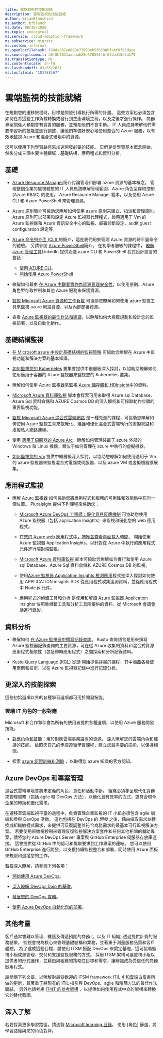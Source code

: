 ```yaml
---
title: 雲端監視的技能就緒
description: 雲端監視的技能就緒
author: BrianBlanchard
ms.author: brblanch
ms.date: 08/26/2020
ms.topic: conceptual
ms.service: cloud-adoption-framework
ms.subservice: migrate
ms.custom: internal
ms.openlocfilehash: f89da567e6869e77999eb55b9388fabf6f91daca
ms.sourcegitcommit: b8f8b7631aabaab28e9705934bf67dad15e3a179
ms.translationtype: MT
ms.contentlocale: zh-TW
ms.lasthandoff: 03/03/2021
ms.locfileid: "101788567"
---
```

<!-- cSpell:ignore kusto ITIL -->

# <a name="skills-readiness-for-cloud-monitoring"></a>雲端監視的技能就緒

在規劃您的遷移旅程時，目標是開發引導執行所需的計畫。 這些方案也必須包含如何在將這些工作負載轉換或發行到生產環境之前，以及之後才進行操作。 商務專案關係人預期會有寶貴的服務，並預期他們不會中斷。 IT 人員成員瞭解他們需要學習新的技能並進行調整，讓他們準備好安心地使用整合的 Azure 服務，以有效地監視 Azure 和混合式環境中的資源。

您可以使用下列學習路徑來加速開發必要的技能。 它們是從學習基本概念開始，然後分成三個主要主體網域：基礎結構、應用程式和資料分析。

## <a name="fundamentals"></a>基礎

- [Azure Resource Manager](/azure/azure-resource-manager/management/overview)簡介討論管理和部署 azure 資源的基本概念。 管理整個企業的監視體驗的 IT 人員應該瞭解管理範圍、Azure 角色型存取控制 (Azure RBAC) 的使用。 Azure Resource Manager 範本，以及使用 Azure CLI 和 Azure PowerShell 來管理資源。

- [Azure 原則](/azure/governance/policy/overview)簡介可協助您瞭解如何使用 azure 原則來建立、指派和管理原則。 Azure 原則可以部署和設定 Azure 監視器代理程式、啟用適用于 Vm 的 Azure 監視器和 Azure 資訊安全中心的監視、部署診斷設定、audit guest configuration 設定等。

- [Azure 命令列介面 (CLI) ](/cli/azure/get-started-with-azure-cli)的簡介，這是我們用來管理 Azure 資源的跨平臺命令列體驗。 另請參閱 [Azure PowerShell](/powershell/azure/)簡介。 在初學者層級的課程中， [瞭解 azure 管理工具](https://www.linkedin.com/learning/learning-azure-management-tools)LinkedIn 提供涵蓋 azure CLI 和 PowerShell 程式設計語言的會話：

  - [使用 AZURE CLI](https://www.linkedin.com/learning/learning-azure-management-tools/use-the-azure-cli)。
  - [開始使用 Azure PowerShell](https://www.linkedin.com/learning/learning-azure-management-tools/understand-azure-powershell)

- 瞭解如何藉由 [在 Azure 中觀看實作為資源管理安全性](/learn/paths/implement-resource-mgmt-security)，以使用原則、Azure 角色型存取控制和其他 Azure 服務來保護資源。

- [監視 Microsoft Azure 資源和工作負載](https://www.pluralsight.com/courses/microsoft-azure-resources-workloads-monitoring-update) 可協助您瞭解如何使用 azure 監視工具來監視 azure 網路資源，以及內部部署資源。

- 查看 [Azure 監視器的最佳作法和建議](https://www.youtube.com/watch?v=IWkqqahX_Ck&list=PLLasX02E8BPCDMuesOy2C0_TMFsoZWe_0&index=6)，以瞭解如何大規模規劃和設計您的監視部署，以及自動化動作。

## <a name="infrastructure-monitoring"></a>基礎結構監視

- [在 Microsoft azure 中設計基礎結構的監視策略](https://www.pluralsight.com/courses/microsoft-azure-monitoring-strategy-infrastructure-design-update) 可協助您瞭解在 Azure 中監視功能和解決方案的基本知識。

- [如何監視您的 Kubernetes](https://www.youtube.com/watch?time_continue=3&v=RjsNmapggPU&feature=emb_logo) 叢集會提供中繼層級深入探討，以協助您瞭解如何使用適用于容器的 Azure 監視器來監視您的 Kubernetes 叢集。

- 瞭解如何使用 Azure 監視器來監視 [Azure 儲存體和 HDInsight](https://www.pluralsight.com/courses/microsoft-azure-data-storage-monitoring)中的資料。

- [Microsoft Azure 資料庫監視](https://www.pluralsight.com/courses/microsoft-azure-database-playbook-monitoring) 腳本會探索可用來取得 Azure sql Database、Azure Sql 資料倉儲和 AZURE Cosmos DB 的深入解析和可採取動作步驟的重要監視功能。

- [監視 Microsoft Azure 混合式雲端網路](https://www.pluralsight.com/courses/microsoft-azure-hybrid-cloud-networks-monitoring) 是一種先進的課程，可協助您瞭解如何使用 Azure 監視工具來視覺化、維護和優化混合式雲端執行的虛擬網路和虛擬私人網路連線。

- 使用 [適用于伺服器的 Azure Arc](/azure/azure-arc/servers/overview)，瞭解如何管理裝載于 azure 外部的 Windows 和 Linux 機器，類似于如何管理在 azure 中執行的虛擬機器。

- [如何監視您的 vm](https://www.youtube.com/watch?v=O7scXPrsM_0&list=PLLasX02E8BPCDMuesOy2C0_TMFsoZWe_0&index=6&t=0s) 提供中繼層級深入探討，以協助您瞭解如何使用適用于 Vm 的 azure 監視器來監視混合式電腦或伺服器，以及 azure VM 或虛擬機器擴展集。

## <a name="application-monitoring"></a>應用程式監視

- 瞭解 [Azure 監視器](/azure/azure-monitor/overview) 如何協助您將應用程式和服務的可用性和效能集中在同一個位置。 Pluralsight 提供下列課程來協助您：

  - [Microsoft Azure DevOps 工程師：優化意見反應機制](https://www.pluralsight.com/courses/microsoft-azure-optimize-feedback-mechanisms) 可協助您使用 Azure 監視器（包括 application Insights）來監視和優化您的 web 應用程式。

  - [在您的 Azure web 應用程式中，捕獲並查看頁面載入時間](/learn/modules/capture-page-load-times-application-insights/)。 開始使用 Azure 監視器 Application Insights，以針對在 Azure 中執行的應用程式元件進行端對端監視。

  - [Microsoft Azure 資料庫監視](https://www.pluralsight.com/courses/microsoft-azure-database-playbook-monitoring) 腳本可協助您瞭解如何實行和使用 Azure sql Database、Azure Sql 資料倉儲和 AZURE Cosmos DB 的監視。

  - 使用[Azure 監視器 Application Insights 檢測應用](https://app.pluralsight.com/library/courses/microsoft-azure-application-insights-web-application-instrument)程式是深入探討如何使用 APPLICATION insights SDK 從應用程式收集遙測資料，並從應用程式中 Node.js 元件。

  - [應用程式的偵錯工具和分析](https://www.pluralsight.com/courses/devintersection-azureai-session-31) 是使用和解讀 Azure 監視器 Application Insights 快照集偵錯工具和分析工具所提供的資料，從 Microsoft 會議會話進行錄製。

<!-- docutune:ignore "from Scratch" -->

## <a name="data-analysis"></a>資料分析

- 瞭解如何 [在 Azure 監視器中撰寫記錄查詢](/learn/modules/analyze-infrastructure-with-azure-monitor-logs/)。 Kusto 查詢語言是用來撰寫 Azure 監視器記錄查詢的主要資源，可在從 Azure 收集的資料和混合式資源應用程式相依性（包括即時應用程式）之間探索和分析記錄資料。

- [Kusto Query Language (KQL) 從頭](https://www.pluralsight.com/courses/kusto-query-language-kql-from-scratch) 開始提供詳盡的課程，其中涵蓋各種使用案例和技術，以在 Azure 監視器記錄中進行記錄分析。

## <a name="deeper-skills-exploration"></a>更深入的技能探索

這些初始選項以外的各種學習選項都可用於開發技能。

### <a name="typical-mappings-of-cloud-it-roles"></a>雲端 IT 角色的一般對應

Microsoft 和合作夥伴會為所有的使用者提供各種選項，以使用 Azure 服務開發技能。

- [對應角色和技能](../../plan/suggested-skills.md)：用於對應雲端事業路徑的資源。 深入瞭解您的雲端角色和建議的技能。 依照您自己的步調遵循學習課程，建立您最需要的技能，以保持相關。

- 探索 [azure 認證訓練和測驗](https://www.microsoft.com/learning/certification-overview.aspx) ，以取得您 azure 知識的官方認知。

## <a name="azure-devops-and-project-management"></a>Azure DevOps 和專案管理

混合式雲端環境會將未定義的角色、責任和活動中斷。 組織必須移至現代化實務來管理服務（包括 agile 和 DevOps 方法），以簡化且有效率的方式，更符合現今企業的轉換和優化需求。

在遷移至雲端監視平臺的過程中，負責管理企業監視的 IT 小組必須包含 agile 訓練和參與 DevOps 活動。 這也包括在 DevOps 的 _開發_ 之後，藉由採取需求並轉換成組織敏捷式需求，來提供可反復調整並符合商務需求的最基本可行監視解決方案。 若要使用原始檔控制來管理反復監視解決方案套件和任何其他相關的輔助專案，請將您的 Azure DevOps Server 專案與 GitHub Enterprise 伺服器存放庫連接。 這會提供從 GitHub 中的認可和提取要求到工作專案的連結。 您可以使用 GitHub Enterprise 進行開發，以支援持續監視整合和部署，同時使用 Azure 面板來規劃和追蹤您的工作。

若要深入瞭解，請參閱下列各項：

- [開始使用 Azure DevOps](/learn/modules/get-started-with-devops)。

- [深入瞭解 DevOps Dojo 的基礎](/learn/paths/devops-dojo-white-belt-foundation)。

- [發展您的 DevOps 實務](/learn/paths/evolve-your-devops-practices)。

- [使用 Azure DevOps 自動化您的部署](/learn/paths/automate-deployments-azure-devops)。

## <a name="other-considerations"></a>其他考量

客戶通常會難以管理、維護及傳遞預期的商務 (，以及 IT 組織) 透過提供計費的服務結果。 監視會視為核心來管理基礎結構和業務，並著重于測量服務品質和客戶體驗。 為了達成這些目標，請使用 ITSM 搭配 DevOps 來奠定基礎，這可協助監視小組成熟管理、交付和支援監視服務的方式。 採用 ITSM 架構可讓監視小組以提供者的形式運作，並藉由與組織的策略性目標和需求，讓辨識成為受信任的商務啟用程式。

<!-- docutune:casing "ITIL 4 and the Cloud" -->

請參閱下列文章，以瞭解對最受歡迎的 ITSM framework [ITIL 4 和雲端白皮書](https://www.axelos.com/case-studies-and-white-papers/itil-4-and-the-cloud)所做的更新，其著重于將現有的 ITIL 指引與 DevOps、agile 和精簡方法的最佳作法聯結。 另外也請考慮 [IT4IT 的參考架構](https://www.opengroup.org/it4it) ，以提供如何使用程式中立的架構來轉換它的替代藍圖。

## <a name="learn-more"></a>深入了解

若要探索更多學習路徑，請流覽 [Microsoft learning 目錄](/learn/browse)。 使用 [角色] 篩選，將學習路徑與您的角色對齊。